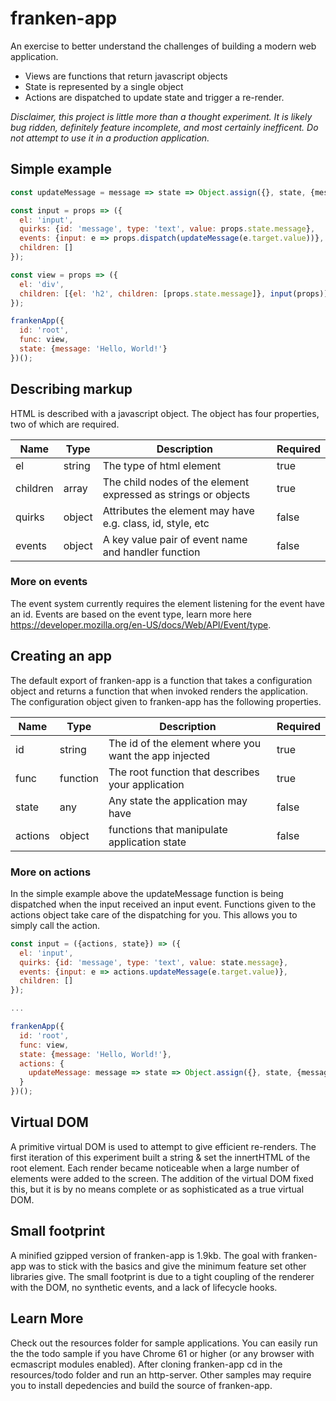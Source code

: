 # franken-app

An exercise to better understand the challenges of building a modern web application.
* Views are functions that return javascript objects
* State is represented by a single object
* Actions are dispatched to update state and trigger a re-render.

*Disclaimer, this project is little more than a thought experiment. It is likely bug ridden, definitely feature incomplete, and most certainly inefficent. Do not attempt to use it in a production application.*

## Simple example

```javascript
const updateMessage = message => state => Object.assign({}, state, {message});

const input = props => ({
  el: 'input',
  quirks: {id: 'message', type: 'text', value: props.state.message},
  events: {input: e => props.dispatch(updateMessage(e.target.value))},
  children: []
});

const view = props => ({
  el: 'div',
  children: [{el: 'h2', children: [props.state.message]}, input(props)]
});

frankenApp({
  id: 'root',
  func: view,
  state: {message: 'Hello, World!'}
})();
```

## Describing markup

HTML is described with a javascript object. The object has four properties, two of which are required.

| Name | Type | Description | Required |
| ---- | ---- | ----------- | -------- |
| el | string | The type of html element | true | &nbsp; |
| children | array | The child nodes of the element expressed as strings or objects | true | &nbsp; |
| quirks | object | Attributes the element may have e.g. class, id, style, etc | false | &nbsp; |
| events | object | A key value pair of event name and handler function | false | &nbsp; |

### More on events

The event system currently requires the element listening for the event have an id. Events are based on the event type, learn more here https://developer.mozilla.org/en-US/docs/Web/API/Event/type.

## Creating an app

The default export of franken-app is a function that takes a configuration object and returns a function that when invoked renders the application. The configuration object given to franken-app has the following properties.

| Name | Type | Description | Required |
| ---- | ---- | ----------- | -------- |
| id | string | The id of the element where you want the app injected | true | &nbsp; |
| func | function | The root function that describes your application | true | &nbps; |
| state | any | Any state the application may have | false | &nbps; |
| actions | object | functions that manipulate application state | false | &nbps; |

### More on actions

In the simple example above the updateMessage function is being dispatched when the input received an input event. Functions given to the actions object take care of the dispatching for you. This allows you to simply call the action.

```javascript
const input = ({actions, state}) => ({
  el: 'input',
  quirks: {id: 'message', type: 'text', value: state.message},
  events: {input: e => actions.updateMessage(e.target.value)},
  children: []
});

...

frankenApp({
  id: 'root',
  func: view,
  state: {message: 'Hello, World!'},
  actions: {
    updateMessage: message => state => Object.assign({}, state, {message})
  }
})();
```

## Virtual DOM

A primitive virtual DOM is used to attempt to give efficient re-renders. The first iteration of this experiment built a string & set the innertHTML of the root element. Each render became noticeable when a large number of elements were added to the screen. The addition of the virtual DOM fixed this, but it is by no means complete or as sophisticated as a true virtual DOM.

## Small footprint

A minified gzipped version of franken-app is 1.9kb. The goal with franken-app was to stick with the basics and give the minimum feature set other libraries give. The small footprint is due to a tight coupling of the renderer with the DOM, no synthetic events, and a lack of lifecycle hooks.

## Learn More

Check out the resources folder for sample applications. You can easily run the the todo sample if you have Chrome 61 or higher (or any browser with ecmascript modules enabled). After cloning franken-app cd in the resources/todo folder and run an http-server. Other samples may require you to install depedencies and build the source of franken-app.
